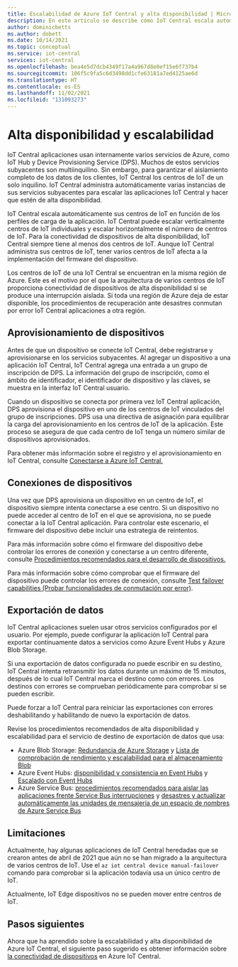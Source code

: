 ```yaml
---
title: Escalabilidad de Azure IoT Central y alta disponibilidad | Microsoft Docs
description: En este artículo se describe cómo IoT Central escala automáticamente para controlar más dispositivos y su alta disponibilidad.
author: dominicbetts
ms.author: dobett
ms.date: 10/14/2021
ms.topic: conceptual
ms.service: iot-central
services: iot-central
ms.openlocfilehash: bea4e5d7dcb4349f17a4a967d8e0ef15e6f737b4
ms.sourcegitcommit: 106f5c9fa5c6d3498dd1cfe63181a7ed4125ae6d
ms.translationtype: HT
ms.contentlocale: es-ES
ms.lasthandoff: 11/02/2021
ms.locfileid: "131093273"
---
```

# <a name="scalability-and-high-availability"></a>Alta disponibilidad y escalabilidad

IoT Central aplicaciones usan internamente varios servicios de Azure, como IoT Hub y Device Provisioning Service (DPS). Muchos de estos servicios subyacentes son multiinquilino. Sin embargo, para garantizar el aislamiento completo de los datos de los clientes, IoT Central los centros de IoT de un solo inquilino. IoT Central administra automáticamente varias instancias de sus servicios subyacentes para escalar las aplicaciones IoT Central y hacer que estén de alta disponibilidad.

IoT Central escala automáticamente sus centros de IoT en función de los perfiles de carga de la aplicación. IoT Central puede escalar verticalmente centros de IoT individuales y escalar horizontalmente el número de centros de IoT. Para la conectividad de dispositivos de alta disponibilidad, IoT Central siempre tiene al menos dos centros de IoT. Aunque IoT Central administra sus centros de IoT, tener varios centros de IoT afecta a la implementación del firmware del dispositivo.

Los centros de IoT de una IoT Central se encuentran en la misma región de Azure. Este es el motivo por el que la arquitectura de varios centros de IoT proporciona conectividad de dispositivos de alta disponibilidad si se produce una interrupción aislada. Si toda una región de Azure deja de estar disponible, los procedimientos de recuperación ante desastres conmutan por error IoT Central aplicaciones a otra región.

## <a name="device-provisioning"></a>Aprovisionamiento de dispositivos

Antes de que un dispositivo se conecte IoT Central, debe registrarse y aprovisionarse en los servicios subyacentes. Al agregar un dispositivo a una aplicación IoT Central, IoT Central agrega una entrada a un grupo de inscripción de DPS. La información del grupo de inscripción, como el ámbito de identificador, el identificador de dispositivo y las claves, se muestra en la interfaz IoT Central usuario.

Cuando un dispositivo se conecta por primera vez IoT Central aplicación, DPS aprovisiona el dispositivo en uno de los centros de IoT vinculados del grupo de inscripciones. DPS usa una directiva de asignación para equilibrar la carga del aprovisionamiento en los centros de IoT de la aplicación. Este proceso se asegura de que cada centro de IoT tenga un número similar de dispositivos aprovisionados.

Para obtener más información sobre el registro y el aprovisionamiento en IoT Central, consulte [Conectarse a Azure IoT Central.](concepts-get-connected.md)

## <a name="device-connections"></a>Conexiones de dispositivos

Una vez que DPS aprovisiona un dispositivo en un centro de IoT, el dispositivo siempre intenta conectarse a ese centro. Si un dispositivo no puede acceder al centro de IoT en el que se aprovisiona, no se puede conectar a la IoT Central aplicación. Para controlar este escenario, el firmware del dispositivo debe incluir una estrategia de reintentos.

Para más información sobre cómo el firmware del dispositivo debe controlar los errores de conexión y conectarse a un centro diferente, consulte [Procedimientos recomendados para el desarrollo de dispositivos.](concepts-best-practices.md)

Para más información sobre cómo comprobar que el firmware del dispositivo puede controlar los errores de conexión, consulte [Test failover capabilities (Probar funcionalidades de conmutación por error)](concepts-best-practices.md#test-failover-capabilities).

## <a name="data-export"></a>Exportación de datos

IoT Central aplicaciones suelen usar otros servicios configurados por el usuario. Por ejemplo, puede configurar la aplicación IoT Central para exportar continuamente datos a servicios como Azure Event Hubs y Azure Blob Storage.

Si una exportación de datos configurada no puede escribir en su destino, IoT Central intenta retransmitir los datos durante un máximo de 15 minutos, después de lo cual IoT Central marca el destino como con errores. Los destinos con errores se comprueban periódicamente para comprobar si se pueden escribir.

Puede forzar a IoT Central para reiniciar las exportaciones con errores deshabilitando y habilitando de nuevo la exportación de datos.

Revise los procedimientos recomendados de alta disponibilidad y escalabilidad para el servicio de destino de exportación de datos que usa:

- Azure Blob Storage: [Redundancia de Azure Storage](../../storage/common/storage-redundancy.md) y [Lista de comprobación de rendimiento y escalabilidad para el almacenamiento Blob](../../storage/blobs/storage-performance-checklist.md)
- Azure Event Hubs: [disponibilidad y consistencia en Event Hubs](../../event-hubs/event-hubs-availability-and-consistency.md) y [Escalado con Event Hubs](../../event-hubs/event-hubs-scalability.md)
- Azure Service Bus: [procedimientos recomendados para aislar las aplicaciones frente Service Bus interrupciones](../../service-bus-messaging/service-bus-outages-disasters.md) y [desastres y actualizar automáticamente las unidades de mensajería de un espacio de nombres de Azure Service Bus](../../service-bus-messaging/automate-update-messaging-units.md)

## <a name="limitations"></a>Limitaciones

Actualmente, hay algunas aplicaciones de IoT Central heredadas que se crearon antes de abril de 2021 que aún no se han migrado a la arquitectura de varios centros de IoT. Use el `az iot central device manual-failover` comando para comprobar si la aplicación todavía usa un único centro de IoT.

Actualmente, IoT Edge dispositivos no se pueden mover entre centros de IoT.

## <a name="next-steps"></a>Pasos siguientes

Ahora que ha aprendido sobre la escalabilidad y alta disponibilidad de Azure IoT Central, el siguiente paso sugerido es obtener información sobre [la conectividad de dispositivos](concepts-get-connected.md) en Azure IoT Central.

